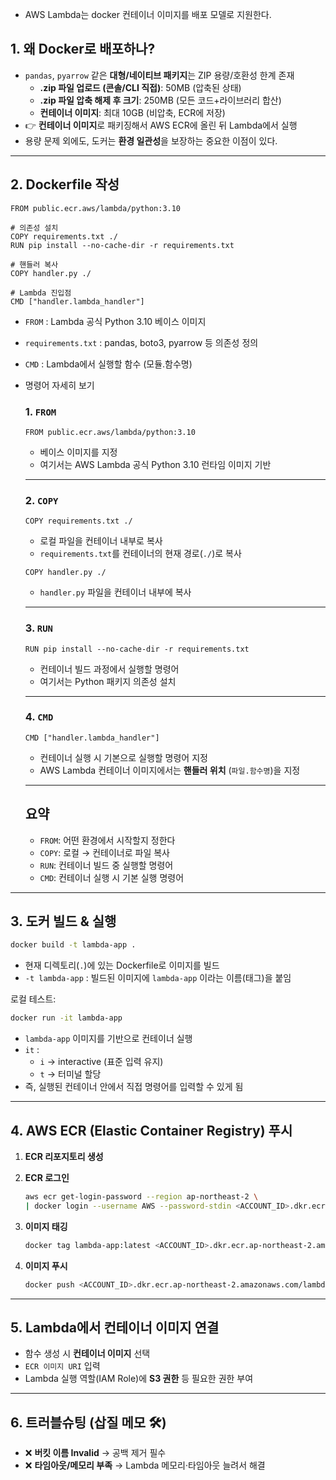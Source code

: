 - AWS Lambda는 docker 컨테이너 이미지를 배포 모델로 지원한다.

## 1. 왜 Docker로 배포하나?

- `pandas`, `pyarrow` 같은 **대형/네이티브 패키지**는 ZIP 용량/호환성 한계 존재
    - **.zip 파일 업로드 (콘솔/CLI 직접)**: 50MB (압축된 상태)
    - **.zip 파일 압축 해제 후 크기**: 250MB (모든 코드+라이브러리 합산)
    - **컨테이너 이미지**: 최대 10GB (비압축, ECR에 저장)
- 👉 **컨테이너 이미지**로 패키징해서 AWS ECR에 올린 뒤 Lambda에서 실행
- 용량 문제 외에도, 도커는 **환경 일관성**을 보장하는 중요한 이점이 있다.

---

## 2. Dockerfile 작성

```docker
FROM public.ecr.aws/lambda/python:3.10

# 의존성 설치
COPY requirements.txt ./
RUN pip install --no-cache-dir -r requirements.txt

# 핸들러 복사
COPY handler.py ./

# Lambda 진입점
CMD ["handler.lambda_handler"]

```

- `FROM` : Lambda 공식 Python 3.10 베이스 이미지
- `requirements.txt` : pandas, boto3, pyarrow 등 의존성 정의
- `CMD` : Lambda에서 실행할 함수 (모듈.함수명)
- 명령어 자세히 보기
    
    ### 1. `FROM`
    
    ```docker
    FROM public.ecr.aws/lambda/python:3.10
    
    ```
    
    - 베이스 이미지를 지정
    - 여기서는 AWS Lambda 공식 Python 3.10 런타임 이미지 기반
    
    ---
    
    ### 2. `COPY`
    
    ```docker
    COPY requirements.txt ./
    
    ```
    
    - 로컬 파일을 컨테이너 내부로 복사
    - `requirements.txt`를 컨테이너의 현재 경로(`./`)로 복사
    
    ```docker
    COPY handler.py ./
    
    ```
    
    - `handler.py` 파일을 컨테이너 내부에 복사
    
    ---
    
    ### 3. `RUN`
    
    ```docker
    RUN pip install --no-cache-dir -r requirements.txt
    
    ```
    
    - 컨테이너 빌드 과정에서 실행할 명령어
    - 여기서는 Python 패키지 의존성 설치
    
    ---
    
    ### 4. `CMD`
    
    ```docker
    CMD ["handler.lambda_handler"]
    
    ```
    
    - 컨테이너 실행 시 기본으로 실행할 명령어 지정
    - AWS Lambda 컨테이너 이미지에서는 **핸들러 위치** (`파일.함수명`)을 지정
    
    ---
    
    ## 요약
    
    - `FROM`: 어떤 환경에서 시작할지 정한다
    - `COPY`: 로컬 → 컨테이너로 파일 복사
    - `RUN`: 컨테이너 빌드 중 실행할 명령어
    - `CMD`: 컨테이너 실행 시 기본 실행 명령어

---

## 3. 도커 빌드 & 실행

```bash
docker build -t lambda-app .
```

- 현재 디렉토리(`.`)에 있는 Dockerfile로 이미지를 빌드
- `-t lambda-app` : 빌드된 이미지에 `lambda-app` 이라는 이름(태그)을 붙임

로컬 테스트:

```bash
docker run -it lambda-app
```

- `lambda-app` 이미지를 기반으로 컨테이너 실행
- `it` :
    - `i` → interactive (표준 입력 유지)
    - `t` → 터미널 할당
- 즉, 실행된 컨테이너 안에서 직접 명령어를 입력할 수 있게 됨

---

## 4. AWS ECR (Elastic Container Registry) 푸시

1. **ECR 리포지토리 생성**
2. **ECR 로그인**
    
    ```bash
    aws ecr get-login-password --region ap-northeast-2 \
    | docker login --username AWS --password-stdin <ACCOUNT_ID>.dkr.ecr.ap-northeast-2.amazonaws.com
    
    ```
    
3. **이미지 태깅**
    
    ```bash
    docker tag lambda-app:latest <ACCOUNT_ID>.dkr.ecr.ap-northeast-2.amazonaws.com/lambda-app:latest
    ```
    
4. **이미지 푸시**
    
    ```bash
    docker push <ACCOUNT_ID>.dkr.ecr.ap-northeast-2.amazonaws.com/lambda-app:latest
    ```
    

---

## 5. Lambda에서 컨테이너 이미지 연결

- 함수 생성 시 **컨테이너 이미지** 선택
- `ECR 이미지 URI` 입력
- Lambda 실행 역할(IAM Role)에 **S3 권한** 등 필요한 권한 부여

---

## 6. 트러블슈팅 (삽질 메모 🛠️)

- ❌ **버킷 이름 Invalid** → 공백 제거 필수
- ❌ **타임아웃/메모리 부족** → Lambda 메모리·타임아웃 늘려서 해결
